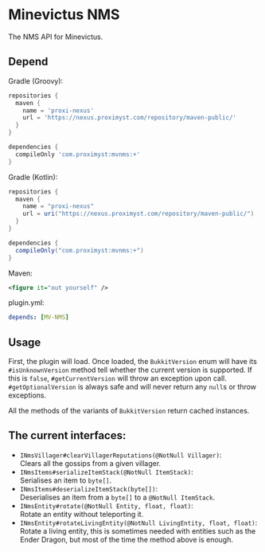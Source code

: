 # Minevictus NMS

The NMS API for Minevictus.

## Depend

Gradle (Groovy):

```groovy
repositories {
  maven {
    name = 'proxi-nexus'
    url = 'https://nexus.proximyst.com/repository/maven-public/'
  }
}

dependencies {
  compileOnly 'com.proximyst:mvnms:+'
}
```

Gradle (Kotlin):

```groovy
repositories {
  maven {
    name = "proxi-nexus"
    url = uri("https://nexus.proximyst.com/repository/maven-public/")
  }
}

dependencies {
  compileOnly("com.proximyst:mvnms:+")
}
```

Maven:

```xml
<figure it="out yourself" />
```

plugin.yml:

```yaml
depends: [MV-NMS]
```

## Usage

First, the plugin will load. Once loaded, the `BukkitVersion` enum will have
its `#isUnknownVersion` method tell whether the current version is supported.
If this is `false`, `#getCurrentVersion` will throw an exception upon call.
`#getOptionalVersion` is always safe and will never return any `null`s or throw
exceptions.

All the methods of the variants of `BukkitVersion` return cached instances.

## The current interfaces:

- `INmsVillager#clearVillagerReputations(@NotNull Villager)`: \
  Clears all the gossips from a given villager.
- `INmsItems#serializeItemStack(@NotNull ItemStack)`: \
  Serialises an item to `byte[]`.
- `INmsItems#deserializeItemStack(byte[])`: \
  Deserialises an item from a `byte[]` to a `@NotNull ItemStack`.
- `INmsEntity#rotate(@NotNull Entity, float, float)`: \
  Rotate an entity without teleporting it.
- `INmsEntity#rotateLivingEntity(@NotNull LivingEntity, float, float)`: \
  Rotate a living entity, this is sometimes needed with entities such as the Ender Dragon, 
  but most of the time the method above is enough.